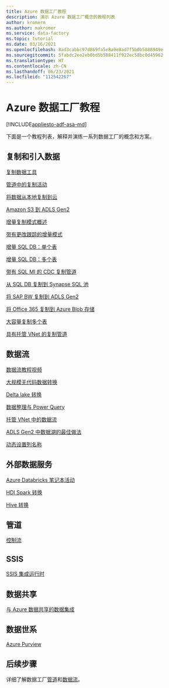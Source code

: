 ```yaml
---
title: Azure 数据工厂教程
description: 演示 Azure 数据工厂概念的教程列表
author: kromerm
ms.author: makromer
ms.service: data-factory
ms.topic: tutorial
ms.date: 03/16/2021
ms.openlocfilehash: 8ad3cabbc97d869fa5e8a9e8ad7f5b0b5888949e
ms.sourcegitcommit: 5fabdc2ee2eb0bd5b588411f922ec58bc0d45962
ms.translationtype: HT
ms.contentlocale: zh-CN
ms.lasthandoff: 06/23/2021
ms.locfileid: "112542267"
---
```

# <a name="azure-data-factory-tutorials"></a>Azure 数据工厂教程

[!INCLUDE[appliesto-adf-asa-md](includes/appliesto-adf-asa-md.md)]

下面是一个教程列表，解释并演练一系列数据工厂的概念和方案。

## <a name="copy-and-ingest-data"></a>复制和引入数据

[复制数据工具](tutorial-copy-data-tool.md)

[管道中的复制活动](tutorial-copy-data-portal.md)

[将数据从本地复制到云](tutorial-hybrid-copy-data-tool.md)

[Amazon S3 到 ADLS Gen2](load-azure-data-lake-storage-gen2.md)

[增量复制模式概述](tutorial-incremental-copy-overview.md)

[带有更改跟踪的增量模式](tutorial-incremental-copy-change-tracking-feature-portal.md)

[增量 SQL DB：单个表](tutorial-incremental-copy-portal.md)

[增量 SQL DB：多个表](tutorial-incremental-copy-multiple-tables-portal.md)

[带有 SQL MI 的 CDC 复制管道](tutorial-incremental-copy-change-data-capture-feature-portal.md)

[从 SQL DB 复制到 Synapse SQL 池](load-azure-sql-data-warehouse.md)

[将 SAP BW 复制到 ADLS Gen2](load-sap-bw-data.md)

[将 Office 365 复制到 Azure Blob 存储](load-office-365-data.md)

[大容量复制多个表](tutorial-bulk-copy-portal.md)

[具有托管 VNet 的复制管道](tutorial-copy-data-portal-private.md)

## <a name="data-flows"></a>数据流

[数据流教程视频](data-flow-tutorials.md)

[大规模无代码数据转换](tutorial-data-flow.md)

[Delta lake 转换](tutorial-data-flow-delta-lake.md)

[数据整理与 Power Query](wrangling-tutorial.md)

[托管 VNet 中的数据流](tutorial-data-flow-private.md)

[ADLS Gen2 中数据湖的最佳做法](tutorial-data-flow-write-to-lake.md)

[动态设置列名称](data-flow-tutorials.md)

## <a name="external-data-services"></a>外部数据服务

[Azure Databricks 笔记本活动](transform-data-using-databricks-notebook.md)

[HDI Spark 转换](tutorial-transform-data-spark-portal.md)

[Hive 转换](tutorial-transform-data-hive-virtual-network-portal.md)

## <a name="pipelines"></a>管道

[控制流](tutorial-control-flow-portal.md)

## <a name="ssis"></a>SSIS

[SSIS 集成运行时](tutorial-deploy-ssis-packages-azure.md)

## <a name="data-share"></a>数据共享

[与 Azure 数据共享的数据集成](lab-data-flow-data-share.md)

## <a name="data-lineage"></a>数据世系

[Azure Purview](turorial-push-lineage-to-purview.md)

## <a name="next-steps"></a>后续步骤
详细了解数据工厂[管道](concepts-pipelines-activities.md)和[数据流](concepts-data-flow-overview.md)。
